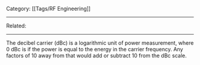 Category: [[Tags/RF Engineering]]
___
Related: 
___
The decibel carrier (dBc) is a logarithmic unit of power measurement, where 0 dBc is if the power is equal to the energy in the carrier frequency. Any factors of 10 away from that would add or subtract 10 from the dBc scale. 